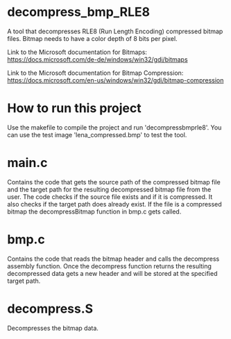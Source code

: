 # decompress_bmp_RLE8
A tool that decompresses RLE8 (Run Length Encoding) compressed bitmap files. Bitmap needs to have a color depth of 8 bits per pixel.

Link to the Microsoft documentation for Bitmaps: https://docs.microsoft.com/de-de/windows/win32/gdi/bitmaps

Link to the Microsoft documentation for Bitmap Compression: https://docs.microsoft.com/en-us/windows/win32/gdi/bitmap-compression

# How to run this project
Use the makefile to compile the project and run 'decompressbmprle8'. You can use the test image 'lena_compressed.bmp' to test the tool.

# main.c
Contains the code that gets the source path of the compressed bitmap file and the target path for the resulting decompressed bitmap file from the user. The code checks if the source file exists and if it is compressed. It also checks if the target path does already exist. If the file is a compressed bitmap the decompressBitmap function in bmp.c gets called.

# bmp.c
Contains the code that reads the bitmap header and calls the decompress assembly function. Once the decompress function returns the resulting decompressed data gets a new header and will be stored at the specified target path.

# decompress.S
Decompresses the bitmap data.
